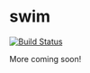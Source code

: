 # swim

[![Build Status](https://travis-ci.org/jpfuentes2/swim.svg?branch=master)](https://travis-ci.org/jpfuentes2/swim)

More coming soon!
